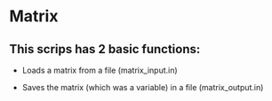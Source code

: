 # Matrix
## This scrips has 2 basic functions:

- Loads a matrix from a file (matrix_input.in)
* Saves the matrix (which was a variable) in a file (matrix_output.in)
